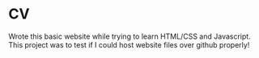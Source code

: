 # CV

Wrote this basic website while trying to learn HTML/CSS and Javascript. This project was to test if I could host website files over github properly!
